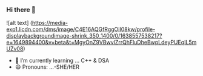 ### Hi there 👋
![alt text] (https://media-exp1.licdn.com/dms/image/C4E16AQGfRggOiI08kw/profile-displaybackgroundimage-shrink_350_1400/0/1638557538217?e=1649894400&v=beta&t=MgyOnZ9VBwvlZrrQhFluDheBwpLdeyPUEqIL5mUZv08)
- 🌱 I’m currently learning ...  C++ & DSA
- 😄 Pronouns: ...-SHE/HER

